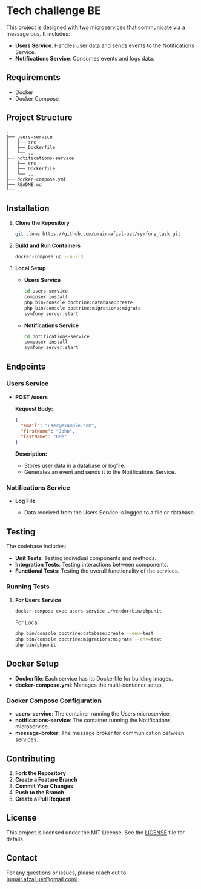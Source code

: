 # Tech challenge BE

This project is designed with two microservices that communicate via a message bus. It includes:

- **Users Service**: Handles user data and sends events to the Notifications Service.
- **Notifications Service**: Consumes events and logs data.

## Requirements

- Docker
- Docker Compose

## Project Structure

```Symfony
.
├── users-service
│   ├── src
│   ├── Dockerfile
│   └── ...
├── notifications-service
│   ├── src
│   ├── Dockerfile
│   └── ...
├── docker-compose.yml
├── README.md
└── ...
```

## Installation

1. **Clone the Repository**

   ```bash
   git clone https://github.com/umair-afzal-uat/symfony_task.git
   ```

2. **Build and Run Containers**

   ```bash
   docker-compose up --build
   ```

3. **Local Setup**

   - **Users Service**

     ```bash
     cd users-service
     composer install
     php bin/console doctrine:database:create
     php bin/console doctrine:migrations:migrate
     symfony server:start
     ```

   - **Notifications Service**

     ```bash
     cd notifications-service
     composer install
     symfony server:start
     ```

## Endpoints

### Users Service

- **POST /users**

  **Request Body:**

  ```json
  {
    "email": "user@example.com",
    "firstName": "John",
    "lastName": "Doe"
  }
  ```

  **Description:**

  - Stores user data in a database or logfile.
  - Generates an event and sends it to the Notifications Service.

### Notifications Service

- **Log File**

  - Data received from the Users Service is logged to a file or database.

## Testing

The codebase includes:

- **Unit Tests**: Testing individual components and methods.
- **Integration Tests**: Testing interactions between components.
- **Functional Tests**: Testing the overall functionality of the services.

### Running Tests

1. **For Users Service**

   ```bash
   docker-compose exec users-service ./vendor/bin/phpunit
   ```

   For Local

   ```bash
   php bin/console doctrine:database:create --env=test
   php bin/console doctrine:migrations:migrate --env=test
   php bin/phpunit
   ```

## Docker Setup

- **Dockerfile**: Each service has its Dockerfile for building images.
- **docker-compose.yml**: Manages the multi-container setup.

### Docker Compose Configuration

- **users-service**: The container running the Users microservice.
- **notifications-service**: The container running the Notifications microservice.
- **message-broker**: The message broker for communication between services.

## Contributing

1. **Fork the Repository**
2. **Create a Feature Branch**
3. **Commit Your Changes**
4. **Push to the Branch**
5. **Create a Pull Request**

## License

This project is licensed under the MIT License. See the [LICENSE](LICENSE) file for details.

## Contact

For any questions or issues, please reach out to [umair.afzal.uat@gmail.com].
